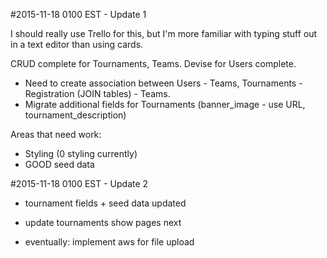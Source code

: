 #2015-11-18 0100 EST - Update 1

I should really use Trello for this, but I'm more familiar with typing stuff out
in a text editor than using cards.

CRUD complete for Tournaments, Teams. Devise for Users complete.
* Need to create association between Users - Teams, Tournaments - Registration (JOIN tables) - Teams.
* Migrate additional fields for Tournaments (banner_image - use URL, tournament_description)

Areas that need work:
* Styling (0 styling currently)
* GOOD seed data

#2015-11-18 0100 EST - Update 2

* tournament fields + seed data updated
* update tournaments show pages next

* eventually: implement aws for file upload
